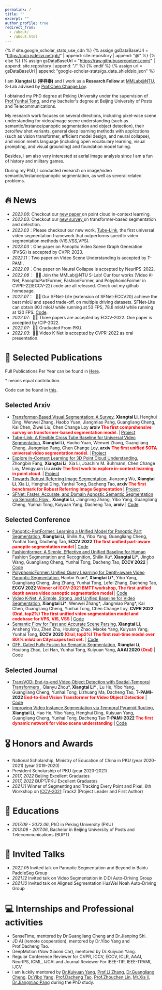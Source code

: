 ```yaml
---
permalink: /
title: ""
excerpt: ""
author_profile: true
redirect_from: 
  - /about/
  - /about.html
---
```


{% if site.google_scholar_stats_use_cdn %}
{% assign gsDataBaseUrl = "https://cdn.jsdelivr.net/gh/" | append: site.repository | append: "@" %}
{% else %}
{% assign gsDataBaseUrl = "https://raw.githubusercontent.com/" | append: site.repository | append: "/" %}
{% endif %}
{% assign url = gsDataBaseUrl | append: "google-scholar-stats/gs_data_shieldsio.json" %}

<span class='anchor' id='about-me'></span>


I am **Xiangtai Li (李祥泰)** and I work as a **Research Fellow** at [MMLab@NTU](https://www.mmlab-ntu.com/), S-Lab advised by [Prof.Chen Change Loy](https://www.mmlab-ntu.com/person/ccloy/). 

I obtained my PhD degree at Peking University under the supervision of [Prof.Yunhai Tong](https://scholar.google.com/citations?user=T4gqdPkAAAAJ&hl=zh-CN), and my bachelor's degree at Beijing University of Posts and Telecommunications.

My research work focuses on several directions, including pixel-wise scene understanding for video/image scene understanding (such as semantic/instance/panoptic segmentation and object detection), their zero/few shot variants, 
general deep learning methods with applications (such as vision transformer, efficient model design, and neural collapse), and vision meets language (including open vocabulary learning, visual prompting, and visual grounding) and 
foundation model tuning. 

Besides, I am also very interested at aerial image analysis since I am a fun of history and military games. 

During my PhD, I conducted research on image/video semantic/instance/panoptic segmentation, as well as several related problems.


# 🔥 News
- *2023.06*: Checkout our <a href="https://arxiv.org/abs/2306.08659"> new paper </a> on point cloud in-context learning. 
- *2023.03*: Checkout our <a href="https://arxiv.org/abs/2304.09854"> new survey </a> on transformer-based segmentation and detection. 
- *2023.03*：Please checkout our new work, <a href="https://arxiv.org/abs/2303.12782">Tube-Link</a>, the first universal video segmentation framework that outperforms specific video segmentation methods (VIS,VSS,VPS).
- *2023.03*：One paper on Panoptic Video Scene Graph Generation (PVSG) is accepted by CVPR-2023.
- *2022.11*：Two paper on Video Scene Understanding is accepted by T-PAMI.
- *2022.09*：One paper on Neural Collapse is accepted by NeurIPS-2022. 
- *2022.08*： &nbsp;🎉🎉 Join the MMLab@NTU S-Lab! Our four works (Video K-Net, PanopticPartFormer, FashionFormer, and PolyphonicFormer in CVPR-22/ECCV-22) code are all released. Check out my github homepage.
- *2022.07*： &nbsp;🎉🎉 Our SFNet-Lite (extension of SFNet-ECCV20) achieve the best mIoU and speed trade-off.
on multiple driving datasets. SFNet-Lite can obtain 80.1 mIoU while running at 50 FPS, 78.8 mIoU while running at 120 FPS. [Code](https://github.com/lxtGH/SFSegNets).
- *2022.07*: &nbsp;🎉🎉 Three papers are accepted by ECCV-2022. One paper is accepted by ICIP-2022.
- *2022.07*: &nbsp;🎉🎉 Graduated From PKU. 
- *2022.03*: &nbsp;🎉🎉 Video K-Net is accepted by CVPR-2022 as oral presentation.  

# 📝 Selected Publications 

Full Publications Per Year can be found in [Here](../project/pub).

\* means equal contribution.

Code can be found in [this](https://github.com/lxtGH).


## Selected Arxiv

<ul>


<li><a href="https://arxiv.org/abs/2304.09854">Transformer-Based Visual Segmentation: A Survey</a>,  
      <strong>Xiangtai Li</strong>, Henghui Ding, Wenwei Zhang, Haobo Yuan, Jiangmiao Pang, Guangliang Cheng, Kai Chen, Ziwei Liu, Chen Change Loy
      <strong>arxiv <span style="color:red"> The first comprehensive survey on transformer-based segmentation model. </span> </strong> | <a href="https://github.com/lxtGH/Awesome-Segmenation-With-Transformer">Project</a> </li>

<li><a href="https://arxiv.org/abs/2303.12782">Tube-Link: A Flexible Cross Tube Baseline for Universal Video Segmentation</a>,  
      <strong>Xiangtai Li</strong>, Haobo Yuan, Wenwei Zhang, Guangliang Cheng, Jiangmiao Pang, Chen Change Loy,
      <strong>arxiv <span style="color:red"> The first unified SOTA universal video segmentation model. </span> </strong> | <a href="https://github.com/lxtGH/Tube-Link">Project</a> </li>

<li><a href="https://arxiv.org/abs/2306.08659">Explore In-Context Learning for 3D Point Cloud Understanding</a>,  
     Zhongbin Fang, <strong>Xiangtai Li</strong>,  Xia Li, Joachim M. Buhmann, Chen Change Loy, Mengyuan Liu
      <strong>arxiv <span style="color:red"> The first work to explore in-context learning in point cloud. </span> </strong> | <a href="https://github.com/fanglaosi/Point-In-Context">Project</a> </li>

<li><a href="https://arxiv.org/abs/2204.04655">Towards Robust Referring Image Segmentation</a>,  
      Jianzong Wu, <strong>Xiangtai Li</strong>, Xia Li, Henghui Ding, Yunhai Tong, Dacheng Tao,
      <strong>arxiv <span style="color:red"> The first benchmark for Robust Referring Image Segmentation</span> </strong> | <a href="../project/robust_ref_seg">Project</a> </li>

<li><a href="https://arxiv.org/abs/2206.09325"> SFNet: Faster, Accurate, and Domain Agnostic Semantic Segmentation via Semantic Flow </a>, 
      <strong>Xiangtai Li</strong>, Jiangning Zhang, Yibo Yang, Guangliang Cheng, Yunhai Tong, Kuiyuan Yang, Dacheng Tao,
      <strong>arxiv</strong> | <a href="https://github.com/lxtGH/SFSegNets">Code</a> </li>

</ul>

## Selected Conference 

<ul>


<li><a href="https://arxiv.org/abs/2204.04655">Panoptic-PartFormer: Learning a Unified Model for Panoptic Part Segmentation</a>,  
      <strong>Xiangtai Li</strong>, Shilin Xu, Yibo Yang, Guangliang Cheng, Yunhai Tong, Dacheng Tao,
      <strong>ECCV 2022 <span style="color:red"> The first unified part-aware panoptic segmentation model</span></strong> | <a href="https://github.com/lxtGH/Panoptic-PartFormer">Code</a> </li>


<li><a href="https://arxiv.org/abs/2204.04654">Fashionformer: A Simple, Effective and Unified Baseline for Human Fashion Segmentation and Recognition</a>,  
      Shilin Xu*, <strong>Xiangtai Li*</strong>, Jingbo Wang, Guangliang Cheng, Yunhai Tong, Dacheng Tao,
      <strong>ECCV 2022 </strong> | <a href="https://github.com/xushilin1/FashionFormer">Code</a> </li>


<li><a href="https://arxiv.org/abs/2112.02582">PolyphonicFormer: Unified Query Learning for Depth-aware Video Panoptic Segmentation</a>,  
    Haobo Yuan*, <strong>Xiangtai Li*</strong>, Yibo Yang, Guangliang Cheng, Jing Zhang, Yunhai Tong, Lefei Zhang, Dacheng Tao,
      <strong>ECCV 2022 <span style="color:red"> Winner of ICCV-2021 BMTT workshop, The first unified depth aware video panoptic segmentation model</span> </strong> | <a href="https://github.com/HarborYuan/PolyphonicFormer">Code</a> </li>

<li><a href="https://arxiv.org/abs/2204.04656">Video K-Net: A Simple, Strong, and Unified Baseline for Video Segmentation</a>,  
      <strong>Xiangtai Li*</strong>, Wenwei Zhang*, Jiangmiao Pang*, Kai Chen, Guangliang Cheng, Yunhai Tong, Chen Change Loy,
      <strong>CVPR 2022 <span style="color:red">(Oral, top2%) The first unified video segmentation model and codebase for VPS, VIS, VSS</span> </strong> | <a href="https://github.com/lxtGH/Video-K-Net">Code</a> </li>


<li><a href="https://arxiv.org/abs/2002.10120">Semantic Flow for Fast and Accurate Scene Parsing</a>,  
      <strong>Xiangtai Li</strong>, Ansheng You, Zhen Zhu, Houlong Zhao, Maoke Yang, Kuiyuan Yang, Yunhai Tong,
      <strong>ECCV 2020 <span style="color:red">(Oral, top2%) The first real-time model over 80\% mIoU on Cityscapes test set.</span></strong> | <a href="https://github.com/lxtGH/SFSegNets">Code</a> </li>


<li><a href="https://arxiv.org/abs/1904.01803">GFF: Gated Fully Fusion for Semantic Segmentation</a>,  
      <strong>Xiangtai Li</strong>, Houlong Zhao, Lei Han, Yunhai Tong, Kuiyuan Yang,
      <strong>AAAI 2020 <span style="color:red">(Oral)</span></strong> | <a href="https://github.com/lxtGH/DecoupleSegNets">Code</a> </li>

</ul>


## Selected Journal

<ul>

<li><a href="https://arxiv.org/abs/2201.05047"> TransVOD: End-to-end Video Object Detection with Spatial-Temporal Transformers </a>,  
    Qianyu Zhou*,  <strong> Xiangtai Li* </strong>, Lu He, Yibo Yang, Guangliang Cheng, Yunhai Tong, Lizhuang Ma, Dacheng Tao,
      <strong>T-PAMI-2022 <span style="color:red"> End-to-End Vision Transformer for Video Object Detection </span> </strong> | <a href="https://github.com/SJTU-LuHe/TransVOD">Code</a> </li>

<li><a href="https://arxiv.org/abs/2107.13155">Improving Video Instance Segmentation via Temporal Pyramid Routing</a>,  
      <strong>Xiangtai Li</strong>, Hao He, Yibo Yang, Henghui Ding, Kuiyuan Yang, Guangliang Cheng, Yunhai Tong, Dacheng Tao 
      <strong>T-PAMI-2022 <span style="color:red"> The first dynamic network for video scene understanding </span></strong> | <a href="https://github.com/lxtGH/TemporalPyramidRouting">Code</a> </li>

</ul>




# 🎖 Honors and Awards
- National Scholarship, Ministry of Education of China in PKU (year 2020-2021) (year 2019-2020)
- President Scholarship of PKU (year 2020-2021)
- *2017, 2022* Beijing Excellent Graduates
- *2017, 2022* BUPT/PKU Excellent Graduates
- *2021.11* Winner of Segmenting and Tracking Every Point and Pixel: 6th Workshop on [ICCV-2021](https://motchallenge.net/workshops/bmtt2021/) Track2 (Project Leader and First Author) 


# 📖 Educations
- *2017.09 - 2022.06*, PhD in Peking University (PKU)
- *2013.09 - 2017.06*, Bachelor in Beijing University of Posts and Telecommunications (BUPT)


# 💬 Invited Talks
- *2022.05* Invited talk on Panoptic Segmentation and Beyond in Baidu PaddleSeg Group
- *2021.12* Invited talk on Video Segmentation in DiDi Auto-Driving Group
- *2021.10* Invited talk on Aligned Segmentation HuaWei Noah Auto-Driving Group


# 💻 Internships and Professional activities
- SenseTime, mentored by Dr.Guangliang Cheng and Dr.Jianping Shi.
- JD AI (remote cooperation), mentored by Dr.Yibo Yang and Prof.Dacheng Tao.
- DeepMotion (Now Xiaomi Car), mentored by Dr.Kuiyuan Yang. 
- Regular Conference Reviewer for CVPR, ICCV, ECCV, ICLR, AAAI, NeurIPS, ICML, IJCAI and Journal Reviewer For IEEE-TIP, IEEE-TPAMI, IJCV.
- I am luckily mentored by [Dr.Kuiyuan Yang](https://scholar.google.com/citations?user=g2gAY_0AAAAJ&hl=zh-CN), [Prof.Li Zhang](http://www.robots.ox.ac.uk/~lz/), [Dr.Guangliang Cheng](https://scholar.google.com/citations?user=FToOC-wAAAAJ&hl=zh-CN), 
[Dr.Yibo Yang](https://iboing.github.io/), [Prof.Dacheng Tao](https://scholar.google.com/citations?user=RwlJNLcAAAAJ&hl=zh-CN), [Prof.Zhouchen Lin](https://zhouchenlin.github.io/), [Mr.Xia li](https://xialipku.github.io/), [Dr.Jiangmiao Pang](https://oceanpang.github.io/) during the PhD study.